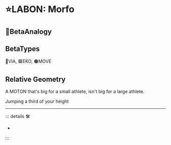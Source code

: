 # ⭐<labor>LABON: Morfo</labor>

## 🔷<beta>BetaAnalogy</beta>

## BetaTypes

🔻<via>VIA</via>, 🟩<ekos>EKO</ekos>, 🟠<motor>MOVE</motor>

## Relative Geometry

A MOTON that's big for a small athlete, isn't big for a large athlete.

Jumping a third of your height

---

<!-- =================================================== -->
<!-- =================================================== -->
<!-- =================================================== -->
<!-- =================================================== -->
<!-- =================================================== -->
::: details 🛠

-

:::
